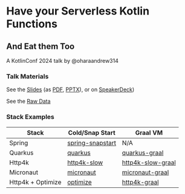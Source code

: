# Have your Serverless Kotlin Functions
## And Eat them Too

A KotlinConf 2024 talk by @oharaandrew314


### Talk Materials

See the [Slides](https://docs.google.com/presentation/d/1TjKBs3sJdheyEI9C2M1GAaBeDxfhD3emaPRQgm9NB3Q)
(as [PDF](https://docs.google.com/presentation/d/1TjKBs3sJdheyEI9C2M1GAaBeDxfhD3emaPRQgm9NB3Q/export?format=pdf),
[PPTX](https://docs.google.com/presentation/d/1TjKBs3sJdheyEI9C2M1GAaBeDxfhD3emaPRQgm9NB3Q/export?format=pptx)),
or on [SpeakerDeck](https://speakerdeck.com/oharaandrew314/have-your-serverless-kotlin-functions-and-eat-them-too))

See the [Raw Data](https://docs.google.com/spreadsheets/d/1u9ss-tR0dwroMjrHDlyIodC7Ci3KQwW6OzfDs_N9DbA)


### Stack Examples

| Stack             | Cold/Snap Start                                                                                                    | Graal VM                                                                                                             |
|-------------------|--------------------------------------------------------------------------------------------------------------------|----------------------------------------------------------------------------------------------------------------------|
| Spring            | [spring-snapstart](https://github.com//oharaandrew314/have-your-serverless-kotlin-functions/tree/spring-snapstart) | N/A                                                                                                                  |
| Quarkus           | [quarkus](https://github.com//oharaandrew314/have-your-serverless-kotlin-functions/tree/quarkus)                   | [quarkus-graal](https://github.com//oharaandrew314/have-your-serverless-kotlin-functions/tree/quarkus-graal)         |
| Http4k            | [http4k-slow](https://github.com//oharaandrew314/have-your-serverless-kotlin-functions/tree/http4k-slow)           | [http4k-slow-graal](https://github.com//oharaandrew314/have-your-serverless-kotlin-functions/tree/http4k-slow-graal) |
| Micronaut         | [micronaut](https://github.com//oharaandrew314/have-your-serverless-kotlin-functions/tree/micronaut)               | [micronaut-graal](https://github.com//oharaandrew314/have-your-serverless-kotlin-functions/tree/micronaut-graal)     |
| Http4k + Optimize | [optimize](https://github.com//oharaandrew314/have-your-serverless-kotlin-functions/tree/optimize)                 | [http4k-graal](https://github.com//oharaandrew314/have-your-serverless-kotlin-functions/tree/http4k-graal)           |                                                                                                      |
